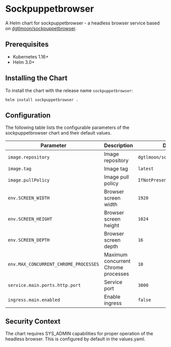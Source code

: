 # Sockpuppetbrowser

A Helm chart for sockpuppetbrowser - a headless browser service based on [dgtlmoon/sockpuppetbrowser](https://hub.docker.com/r/dgtlmoon/sockpuppetbrowser).

## Prerequisites

- Kubernetes 1.16+
- Helm 3.0+

## Installing the Chart

To install the chart with the release name `sockpuppetbrowser`:

```console
helm install sockpuppetbrowser .
```

## Configuration

The following table lists the configurable parameters of the sockpuppetbrowser chart and their default values.

| Parameter | Description | Default |
|-----------|-------------|---------|
| `image.repository` | Image repository | `dgtlmoon/sockpuppetbrowser` |
| `image.tag` | Image tag | `latest` |
| `image.pullPolicy` | Image pull policy | `IfNotPresent` |
| `env.SCREEN_WIDTH` | Browser screen width | `1920` |
| `env.SCREEN_HEIGHT` | Browser screen height | `1024` |
| `env.SCREEN_DEPTH` | Browser screen depth | `16` |
| `env.MAX_CONCURRENT_CHROME_PROCESSES` | Maximum concurrent Chrome processes | `10` |
| `service.main.ports.http.port` | Service port | `3000` |
| `ingress.main.enabled` | Enable ingress | `false` |

## Security Context

The chart requires SYS_ADMIN capabilities for proper operation of the headless browser. This is configured by default in the values.yaml.
